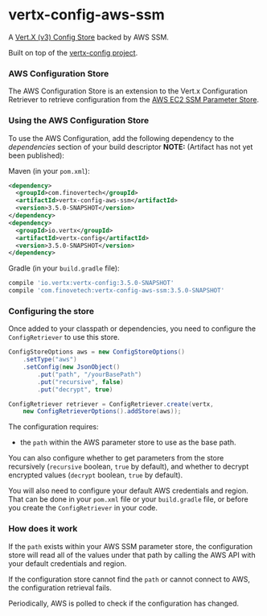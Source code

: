 # vertx-config-aws-ssm
A [Vert.X (v3) Config Store](http://vertx.io/docs/vertx-config/java/) backed by AWS SSM.

Built on top of the [vertx-config project](https://github.com/vert-x3/vertx-config/).

### AWS Configuration Store

The AWS Configuration Store is an extension to the Vert.x Configuration Retriever to retrieve configuration from the [AWS EC2 SSM Parameter Store](https://aws.amazon.com/ec2/systems-manager/parameter-store/).

### Using the AWS Configuration Store

To use the AWS Configuration, add the following dependency to the *dependencies* section of your build descriptor
**NOTE:** (Artifact has not yet been published):

Maven (in your `pom.xml`):
```xml
<dependency>
  <groupId>com.finovertech</groupId>
  <artifactId>vertx-config-aws-ssm</artifactId>
  <version>3.5.0-SNAPSHOT</version>
</dependency>
<dependency>
  <groupId>io.vertx</groupId>
  <artifactId>vertx-config</artifactId>
  <version>3.5.0-SNAPSHOT</version>
</dependency>
```
Gradle (in your `build.gradle` file):
```gradle
compile 'io.vertx:vertx-config:3.5.0-SNAPSHOT'
compile 'com.finovetech:vertx-config-aws-ssm:3.5.0-SNAPSHOT'
```

### Configuring the store

Once added to your classpath or dependencies, you need to configure the `ConfigRetriever` to use this store.
```java
ConfigStoreOptions aws = new ConfigStoreOptions()
    .setType("aws")
    .setConfig(new JsonObject()
        .put("path", "/yourBasePath")
        .put("recursive", false)
        .put("decrypt", true)

ConfigRetriever retriever = ConfigRetriever.create(vertx,
    new ConfigRetrieverOptions().addStore(aws));
```
The configuration requires:

* the `path` within the AWS parameter store to use as the base path.

You can also configure whether to get parameters from the store recursively (`recursive` boolean, `true` by default), and whether to decrypt encrypted values (`decrypt` boolean, `true` by default).

You will also need to configure your default AWS credentials and region. That can be done in your `pom.xml` file or your `build.gradle` file, or before you create the `ConfigRetriever` in your code.

### How does it work

If the `path` exists within your AWS SSM parameter store, the configuration store will read all of the values under that path by calling the AWS API with your default credentials and region.

If the configuration store cannot find the `path` or cannot connect to AWS, the configuration retrieval fails.

Periodically, AWS is polled to check if the configuration has changed.